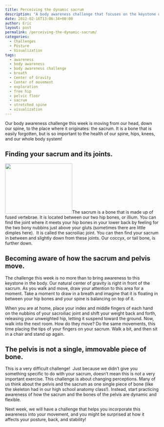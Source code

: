 ```yaml
---
title: Perceiving the dynamic sacrum
description: "A body awareness challenge that focuses on the keystone of our posture"
date: 2012-02-16T13:06:34+00:00
author: Eric
layout: post
permalink: /perceiving-the-dynamic-sacrum/
categories:
  - Challenges
  - Posture
  - Visualization
tags:
  - awareness
  - body awareness
  - body awareness challenge
  - breath
  - Center of Gravity
  - Center of movement
  - exploration
  - free hip
  - pelvic floor
  - sacrum
  - stretched spine
  - visualization
---
```

Our body awareness challenge this week is moving from our head, down our spine, to the place where it originates: the sacrum. It is a bone that is easily forgotten, but is so important to the health of our spine, hips, knees, and our whole body system!


## Finding your sacrum and its joints.

[<img class="alignleft size-full wp-image-35669" title="SI_joint" alt=""
src="http://tangobreath.com/wp-content/uploads/2012/02/SI_joint.png"
width="220" height="165"
/>](http://tangobreath.com/wp-content/uploads/2012/02/SI_joint.png)The
sacrum is a bone that is made up of fused vertebrae. It is located between
our two hip bones, or illium. You can find the joint where it meets your
hip bones in your lower back by feeling for the two bony nubbins just
above your gluts (sometimes there are little dimples here).  It is
called the sacroiliac joint. You can then find your sacrum in between
and slightly down from these joints. Our coccyx, or tail bone, is
further down.

## Becoming aware of how the sacrum and pelvis move.

The challenge this week is no more than to bring awareness to this
keystone in the body. Our natural center of gravity is right in front of
the sacrum. As you walk and move, draw your attention to this area for a
moment. Take a moment to draw in a breath and imagine that it is floating
in between your hip bones and your spine is balancing on top of it.

When you are at home, place your index and middle fingers of each hand on
the nubbins of your sacroiliac joint and shift your weight back and forth,
releasing your unweighted hip, letting it suspend toward the ground. Now,
walk into the next room. How do they move? Do the same movements, this
time placing the tips of your fingers on your sacrum. Walk a bit, and
then sit in a chair and stand up again.

## The pelvis is not a single, immovable piece of bone.

This is a very difficult challenge!  Just because we didn&#8217;t give
you something specific to do with your sacrum, doesn&#8217;t mean this
is not a very important exercise. This challenge is about changing
perceptions. Many of us think about the pelvis and the sacrum as one
single piece of bone (like the skeleton had in our high school anatomy
class!). Instead, start practicing awareness of how the sacrum and the
bones of the pelvis are dynamic and flexible.

Next week, we will have a challenge that helps you incorporate this
awareness into your movement, and you might be surprised at how it
affects your posture, back, and stability!
